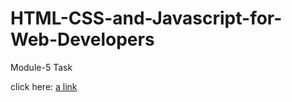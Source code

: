 # HTML-CSS-and-Javascript-for-Web-Developers

Module-5 Task

click here:  [a link](https://geevar123.github.io/HTML-CSS-and-Javascript-for-Web-Developers/Assignment/Module-5/index.html)